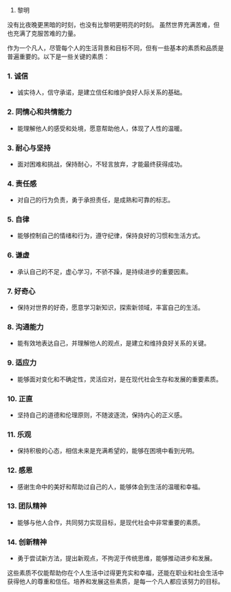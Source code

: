 1. 黎明  

没有比夜晚更黑暗的时刻，也没有比黎明更明亮的时刻。
虽然世界充满苦难，但也充满了克服苦难的力量。


作为一个凡人，尽管每个人的生活背景和目标不同，但有一些基本的素质和品质是普遍重要的。以下是一些关键的素质：

### 1. **诚信**
   - 诚实待人，信守承诺，是建立信任和维护良好人际关系的基础。

### 2. **同情心和共情能力**
   - 能理解他人的感受和处境，愿意帮助他人，体现了人性的温暖。

### 3. **耐心与坚持**
   - 面对困难和挑战，保持耐心，不轻言放弃，才能最终获得成功。

### 4. **责任感**
   - 对自己的行为负责，勇于承担责任，是成熟和可靠的标志。

### 5. **自律**
   - 能够控制自己的情绪和行为，遵守纪律，保持良好的习惯和生活方式。

### 6. **谦虚**
   - 承认自己的不足，虚心学习，不骄不躁，是持续进步的重要因素。

### 7. **好奇心**
   - 保持对世界的好奇，愿意学习新知识，探索新领域，丰富自己的生活。

### 8. **沟通能力**
   - 能有效地表达自己，并理解他人的观点，是建立和维持良好关系的关键。

### 9. **适应力**
   - 能够面对变化和不确定性，灵活应对，是在现代社会生存和发展的重要素质。

### 10. **正直**
   - 坚持自己的道德和伦理原则，不随波逐流，保持内心的正义感。

### 11. **乐观**
   - 保持积极的心态，相信未来是充满希望的，能够在困境中看到光明。

### 12. **感恩**
   - 感谢生命中的美好和帮助过自己的人，能够体会到生活的温暖和幸福。

### 13. **团队精神**
   - 能够与他人合作，共同努力实现目标，是现代社会中非常重要的素质。

### 14. **创新精神**
   - 勇于尝试新方法，提出新观点，不拘泥于传统思维，能够推动进步和发展。

这些素质不仅能帮助你在个人生活中过得更充实和幸福，还能在职业和社会生活中获得他人的尊重和信任。培养和发展这些素质，是每一个凡人都应该努力的目标。